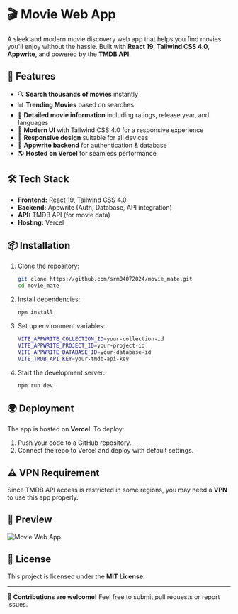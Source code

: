 # 🎬 Movie Web App

A sleek and modern movie discovery web app that helps you find movies you'll enjoy without the hassle. Built with **React 19**, **Tailwind CSS 4.0**, **Appwrite**, and powered by the **TMDB API**.

## 🚀 Features

- 🔍 **Search thousands of movies** instantly
- 📊 **Trending Movies** based on searches
- 📌 **Detailed movie information** including ratings, release year, and languages
- 🎨 **Modern UI** with Tailwind CSS 4.0 for a responsive experience
- 📱 **Responsive design** suitable for all devices
- 💾 **Appwrite backend** for authentication & database
- 🌎 **Hosted on Vercel** for seamless performance

## 🛠️ Tech Stack

- **Frontend:** React 19, Tailwind CSS 4.0
- **Backend:** Appwrite (Auth, Database, API integration)
- **API:** TMDB API (for movie data)
- **Hosting:** Vercel

## 📦 Installation

1. Clone the repository:
   ```sh
   git clone https://github.com/srm04072024/movie_mate.git
   cd movie_mate
   ```
2. Install dependencies:
   ```sh
   npm install
   ```
3. Set up environment variables:
   ```sh
   VITE_APPWRITE_COLLECTION_ID=your-collection-id
   VITE_APPWRITE_PROJECT_ID=your-project-id
   VITE_APPWRITE_DATABASE_ID=your-database-id
   VITE_TMDB_API_KEY=your-tmdb-api-key
   ```
4. Start the development server:
   ```sh
   npm run dev
   ```

## 🌍 Deployment

The app is hosted on **Vercel**. To deploy:
1. Push your code to a GitHub repository.
2. Connect the repo to Vercel and deploy with default settings.

## ⚠️ VPN Requirement
Since TMDB API access is restricted in some regions, you may need a **VPN** to use this app properly.

## 📸 Preview
![Movie Web App](webpreview.png)

## 📝 License
This project is licensed under the **MIT License**.

---

🌟 **Contributions are welcome!** Feel free to submit pull requests or report issues.

